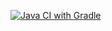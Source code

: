 [![Java CI with Gradle](https://github.com/AnBeley/Auto5_2/actions/workflows/gradle.yml/badge.svg)](https://github.com/AnBeley/Auto5_2/actions/workflows/gradle.yml)